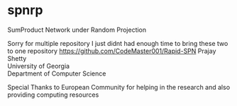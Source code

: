 # spnrp
SumProduct Network under Random Projection

Sorry for multiple repository I just didnt had enough time to bring these two to one repository 
https://github.com/CodeMaster001/Rapid-SPN
Prajay Shetty </br>
University of Georgia </br>
Department of Computer Science </br>

Special Thanks to European Community for helping in the research and also providing computing resources

